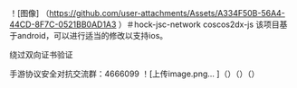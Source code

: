 ！[图像] （https://github.com/user-attachments/Assets/A334F50B-56A4-44CD-8F7C-0521BB0AD1A3 ）＃hock-jsc-network coscos2dx-js
该项目基于android，可以进行适当的修改以支持ios。

绕过双向证书验证

手游协议安全对抗交流群：4666099
！[上传image.png… ]（）（）（）
